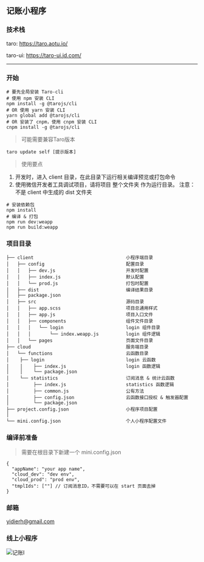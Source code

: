 ## 记账小程序

### 技术栈

taro: https://taro.aotu.io/

taro-ui: https://taro-ui.jd.com/

---
### 开始
```nodemon
# 要先全局安装 Taro-cli
# 使用 npm 安装 CLI
npm install -g @tarojs/cli
# OR 使用 yarn 安装 CLI
yarn global add @tarojs/cli
# OR 安装了 cnpm，使用 cnpm 安装 CLI
cnpm install -g @tarojs/cli
```
> 可能需要兼容Taro版本
```text
taro update self [提示版本]
```
> 使用要点

1. 开发时，进入 client 目录，在此目录下运行相关编译预览或打包命令
2. 使用微信开发者工具调试项目，请将项目 整个文件夹 作为运行目录。 注意： 不是 client 中生成的 dist 文件夹

```nodemon
# 安装依赖包
npm install
# 编译 & 打包
npm run dev:weapp
npm run build:weapp
```



### 项目目录

```text
├── client                                  小程序端目录
│   ├── config                              配置目录
│   │   ├── dev.js                          开发时配置
│   │   ├── index.js                        默认配置
│   │   └── prod.js                         打包时配置
│   ├── dist                                编译结果目录
│   ├── package.json
│   ├── src                                 源码目录
│   │   ├── app.scss                        项目总通用样式
│   │   ├── app.js                          项目入口文件
│   │   ├── components                      组件文件目录
│   │   │   └── login                       login 组件目录
│   │   │       └── index.weapp.js          login 组件逻辑
│   │   └── pages                           页面文件目录
├── cloud                                   服务端目录
│   └── functions                           云函数目录
│    ├── login                              login 云函数
│    │    ├── index.js                      login 函数逻辑
│    │    └── package.json
│    └── statistics                         订阅消息 & 统计云函数
│         ├── index.js                      statistics 函数逻辑   
│         ├── common.js                     公有方法
│         ├── config.json                   云函数接口授权 & 触发器配置
│         └── package.json
├── project.config.json                     小程序项目配置
│
└── mini.config.json                        个人小程序配置文件
```

### 编译前准备
> 需要在根目录下新建一个 mini.config.json
```text
{
  "appName": "your app name",
  "cloud_dev": "dev env",
  "cloud_prod": "prod env",
  "tmplIds": [""] // 订阅消息ID，不需要可以在 start 页面去掉
}
```

### 邮箱

yidierh@gmail.com



### 线上小程序

![记账I](./code.jpg)

